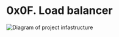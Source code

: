 # 0x0F. Load balancer
![Diagram of project infastructure](https://s3.amazonaws.com/intranet-projects-files/holbertonschool-sysadmin_devops/275/qfdked8.png)
